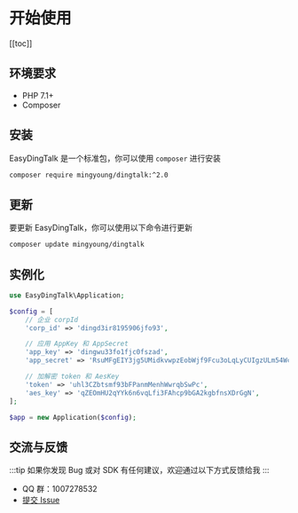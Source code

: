 # 开始使用

[[toc]]

## 环境要求

-   PHP 7.1+
-   Composer

## 安装

EasyDingTalk 是一个标准包，你可以使用 `composer` 进行安装

```bash
composer require mingyoung/dingtalk:^2.0
```

## 更新

要更新 EasyDingTalk，你可以使用以下命令进行更新

```bash
composer update mingyoung/dingtalk
```

## 实例化

```php
use EasyDingTalk\Application;

$config = [
    // 企业 corpId
    'corp_id' => 'dingd3ir8195906jfo93',

    // 应用 AppKey 和 AppSecret
    'app_key' => 'dingwu33fo1fjc0fszad',
    'app_secret' => 'RsuMFgEIY3jg5UMidkvwpzEobWjf9Fcu3oLqLyCUIgzULm54WcV7j9fi3fJlUshk',

    // 加解密 token 和 AesKey
    'token' => 'uhl3CZbtsmf93bFPanmMenhWwrqbSwPc',
    'aes_key' => 'qZEOmHU2qYYk6n6vqLfi3FAhcp9bGA2kgbfnsXDrGgN',
];

$app = new Application($config);
```

## 交流与反馈

:::tip
如果你发现 Bug 或对 SDK 有任何建议，欢迎通过以下方式反馈给我
:::

- QQ 群：1007278532
- [提交 Issue](https://github.com/mingyoung/dingtalk/issues)
